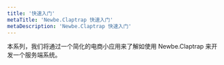 ```yaml
---
title: '快速入门'
metaTitle: 'Newbe.Claptrap 快速入门'
metaDescription: 'Newbe.Claptrap 快速入门'
---
```


本系列，我们将通过一个简化的电商小应用来了解如使用 Newbe.Claptrap 来开发一个服务端系统。